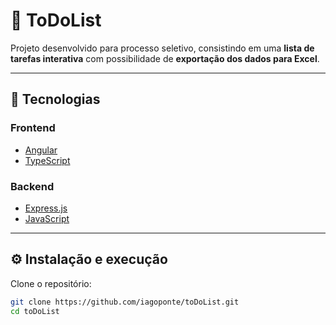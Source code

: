 # 📝 ToDoList

Projeto desenvolvido para processo seletivo, consistindo em uma **lista de tarefas interativa** com possibilidade de **exportação dos dados para Excel**.

---

## 🚀 Tecnologias

### Frontend
- [Angular](https://angular.io/)
- [TypeScript](https://www.typescriptlang.org/)

### Backend
- [Express.js](https://expressjs.com/)
- [JavaScript](https://developer.mozilla.org/pt-BR/docs/Web/JavaScript)

---

## ⚙️ Instalação e execução

Clone o repositório:

```bash
git clone https://github.com/iagoponte/toDoList.git
cd toDoList
